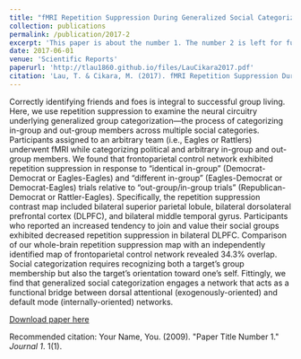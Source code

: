 ```yaml
---
title: "fMRI Repetition Suppression During Generalized Social Categorization"
collection: publications
permalink: /publication/2017-2
excerpt: 'This paper is about the number 1. The number 2 is left for future work.'
date: 2017-06-01
venue: 'Scientific Reports'
paperurl: 'http://tlau1860.github.io/files/LauCikara2017.pdf'
citation: 'Lau, T. & Cikara, M. (2017). fMRI Repetition Suppression During Generalized Social Categorization. <i>Scientific Reports, 7</i>. 4262.'
---
```

Correctly identifying friends and foes is integral to successful group living. Here, we use repetition suppression to examine the neural circuitry underlying generalized group categorization—the process of categorizing in-group and out-group members across multiple social categories. Participants assigned to an arbitrary team (i.e., Eagles or Rattlers) underwent fMRI while categorizing political and arbitrary in-group and out-group members. We found that frontoparietal control network exhibited repetition suppression in response to “identical in-group” (Democrat-Democrat or Eagles-Eagles) and “different in-group” (Eagles-Democrat or Democrat-Eagles) trials relative to “out-group/in-group trials” (Republican-Democrat or Rattler-Eagles). Specifically, the repetition suppression contrast map included bilateral superior parietal lobule, bilateral dorsolateral prefrontal cortex (DLPFC), and bilateral middle temporal gyrus. Participants who reported an increased tendency to join and value their social groups exhibited decreased repetition suppression in bilateral DLPFC. Comparison of our whole-brain repetition suppression map with an independently identified map of frontoparietal control network revealed 34.3% overlap. Social categorization requires recognizing both a target’s group membership but also the target’s orientation toward one’s self. Fittingly, we find that generalized social categorization engages a network that acts as a functional bridge between dorsal attentional (exogenously-oriented) and default mode (internally-oriented) networks.

[Download paper here](http://tlau1860.github.io/files/the_value_of_victory.pdf)

Recommended citation: Your Name, You. (2009). "Paper Title Number 1." <i>Journal 1</i>. 1(1).
